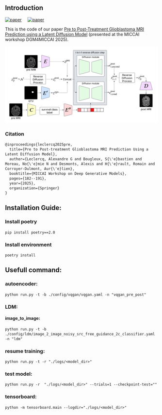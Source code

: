 ## Introduction

[![paper](https://img.shields.io/badge/LINK-arXiv-darkred?style=for-the-badge)](https://arxiv.org/pdf/2510.17851)
&nbsp;&nbsp;&nbsp;
[![paper](https://img.shields.io/badge/DOI-10.1007/978--3--032--05472--2__18-blue?style=for-the-badge)](https://doi.org/10.1007/978-3-032-05472-2_18)
&nbsp;&nbsp;&nbsp;




This is the code of our paper [Pre to Post-Treatment Glioblastoma MRI Prediction using a Latent Diffusion Model](https://arxiv.org/pdf/2510.17851) (presented at the MICCAI workshop DGM4MICCAI 2025).

![](inference_pipeline.png)

### Citation
```
@inproceedings{leclercq2025pre,
  title={Pre to Post-treatment Glioblastoma MRI Prediction Using a Latent Diffusion Model},
  author={Leclercq, Alexandre G and Bougleux, S{\'e}bastien and Moreau, No{\'e}mie N and Desmonts, Alexis and H{\'e}rault, Romain and Corroyer-Dulmont, Aur{\'e}lien},
  booktitle={MICCAI Workshop on Deep Generative Models},
  pages={182--191},
  year={2025},
  organization={Springer}
}
```

## Installation Guide:

### Install poetry
```shell
pip install poetry==2.0
```

### Install environment
```shell
poetry install
```

## Usefull command:
### autoencoder:
```shell
python run.py -t -b ./config/vqgan/vqgan.yaml -n "vqgan_pre_post"
```
### LDM:
#### image_to_image:
```shell
python run.py -t -b ./config/ldm/image_2_image_noisy_src_free_guidance_2c_classifier.yaml -n "ldm"
```

### resume training:
```shell
python run.py -t -r "./logs/<model_dir>"
```

### test model:
```shell
python run.py -r  "./logs/<model_dir>" --trials=1 --checkpoint-test=""
```

### tensorboard:
```shell
python -m tensorboard.main --logdir="./logs/<model_dir>"
```


